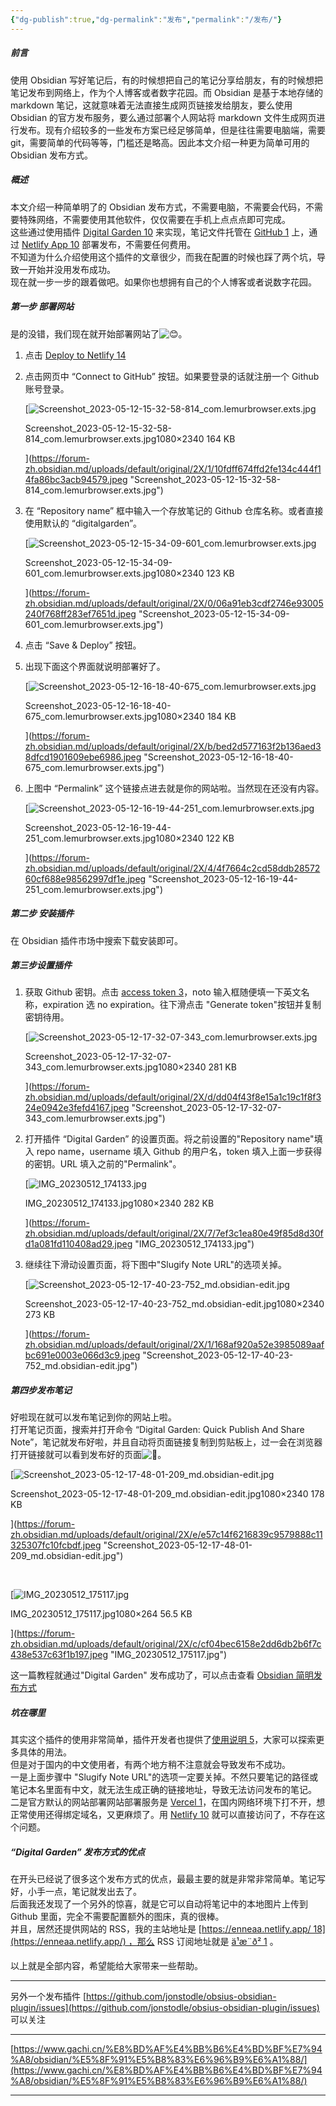 ```yaml
---
{"dg-publish":true,"dg-permalink":"发布","permalink":"/发布/"}
---
```



##### 前言

使用 Obsidian 写好笔记后，有的时候想把自己的笔记分享给朋友，有的时候想把笔记发布到网络上，作为个人博客或者数字花园。而 Obsidian 是基于本地存储的 markdown 笔记，这就意味着无法直接生成网页链接发给朋友，要么使用 Obsidian 的官方发布服务，要么通过部署个人网站将 markdown 文件生成网页进行发布。现有介绍较多的一些发布方案已经足够简单，但是往往需要电脑端，需要 git，需要简单的代码等等，门槛还是略高。因此本文介绍一种更为简单可用的 Obsidian 发布方式。

##### [](https://forum-zh.obsidian.md/t/topic/19256#h-3)概述

本文介绍一种简单明了的 Obsidian 发布方式，不需要电脑，不需要会代码，不需要特殊网络，不需要使用其他软件，仅仅需要在手机上点点点即可完成。  
这些通过使用插件 [Digital Garden 10](https://github.com/oleeskild/Obsidian-Digital-Garden) 来实现，笔记文件托管在 [GitHub 1](https://github.com/) 上，通过 [Netlify App 10](https://app.netlify.com/) 部署发布，不需要任何费用。  
不知道为什么介绍使用这个插件的文章很少，而我在配置的时候也踩了两个坑，导致一开始并没用发布成功。  
现在就一步一步的跟着做吧。如果你也想拥有自己的个人博客或者说数字花园。

##### [](https://forum-zh.obsidian.md/t/topic/19256#h-4)第一步 部署网站

是的没错，我们现在就开始部署网站了![:blush:](https://forum-zh.obsidian.md/images/emoji/twitter/blush.png?v=12 ":blush:")。

1. 点击 [Deploy to Netlify 14](https://app.netlify.com/start/deploy?repository=https://github.com/oleeskild/digitalgarden)
    
2. 点击网页中 “Connect to GitHub” 按钮。如果要登录的话就注册一个 Github 账号登录。  
    
    [![Screenshot_2023-05-12-15-32-58-814_com.lemurbrowser.exts.jpg](https://forum-zh.obsidian.md/uploads/default/optimized/2X/1/10fdff674ffd2fe134c444f14fa86bc3acb94579_2_230x500.jpeg)
    
    Screenshot_2023-05-12-15-32-58-814_com.lemurbrowser.exts.jpg1080×2340 164 KB
    
    ](https://forum-zh.obsidian.md/uploads/default/original/2X/1/10fdff674ffd2fe134c444f14fa86bc3acb94579.jpeg "Screenshot_2023-05-12-15-32-58-814_com.lemurbrowser.exts.jpg")
    
3. 在 “Repository name” 框中输入一个存放笔记的 Github 仓库名称。或者直接使用默认的 “digitalgarden”。  
    
    [![Screenshot_2023-05-12-15-34-09-601_com.lemurbrowser.exts.jpg](https://forum-zh.obsidian.md/uploads/default/optimized/2X/0/06a91eb3cdf2746e93005240f768ff283ef7651d_2_230x500.jpeg)
    
    Screenshot_2023-05-12-15-34-09-601_com.lemurbrowser.exts.jpg1080×2340 123 KB
    
    ](https://forum-zh.obsidian.md/uploads/default/original/2X/0/06a91eb3cdf2746e93005240f768ff283ef7651d.jpeg "Screenshot_2023-05-12-15-34-09-601_com.lemurbrowser.exts.jpg")
    
4. 点击 “Save & Deploy” 按钮。
    
5. 出现下面这个界面就说明部署好了。  
    
    [![Screenshot_2023-05-12-16-18-40-675_com.lemurbrowser.exts.jpg](https://forum-zh.obsidian.md/uploads/default/optimized/2X/b/bed2d577163f2b136aed38dfcd1901609ebe6986_2_230x500.jpeg)
    
    Screenshot_2023-05-12-16-18-40-675_com.lemurbrowser.exts.jpg1080×2340 184 KB
    
    ](https://forum-zh.obsidian.md/uploads/default/original/2X/b/bed2d577163f2b136aed38dfcd1901609ebe6986.jpeg "Screenshot_2023-05-12-16-18-40-675_com.lemurbrowser.exts.jpg")
    
6. 上图中 “Permalink” 这个链接点进去就是你的网站啦。当然现在还没有内容。  
    
    [![Screenshot_2023-05-12-16-19-44-251_com.lemurbrowser.exts.jpg](https://forum-zh.obsidian.md/uploads/default/optimized/2X/4/4f7664c2cd58ddb2857260cf688e98562997df1e_2_230x500.jpeg)
    
    Screenshot_2023-05-12-16-19-44-251_com.lemurbrowser.exts.jpg1080×2340 122 KB
    
    ](https://forum-zh.obsidian.md/uploads/default/original/2X/4/4f7664c2cd58ddb2857260cf688e98562997df1e.jpeg "Screenshot_2023-05-12-16-19-44-251_com.lemurbrowser.exts.jpg")
    

##### [](https://forum-zh.obsidian.md/t/topic/19256#h-5)第二步 安装插件

在 Obsidian 插件市场中搜索下载安装即可。

##### [](https://forum-zh.obsidian.md/t/topic/19256#h-6)第三步设置插件

1. 获取 Github 密钥。点击 [access token 3](https://github.com/settings/tokens/new?scopes=repo)，noto 输入框随便填一下英文名称，expiration 选 no expiration。往下滑点击 "Generate token"按钮并复制密钥待用。  
    
    [![Screenshot_2023-05-12-17-32-07-343_com.lemurbrowser.exts.jpg](https://forum-zh.obsidian.md/uploads/default/optimized/2X/d/dd04f43f8e15a1c19c1f8f324e0942e3fefd4167_2_230x500.jpeg)
    
    Screenshot_2023-05-12-17-32-07-343_com.lemurbrowser.exts.jpg1080×2340 281 KB
    
    ](https://forum-zh.obsidian.md/uploads/default/original/2X/d/dd04f43f8e15a1c19c1f8f324e0942e3fefd4167.jpeg "Screenshot_2023-05-12-17-32-07-343_com.lemurbrowser.exts.jpg")
    
2. 打开插件 “Digital Garden” 的设置页面。将之前设置的"Repository name"填入 repo name，username 填入 Github 的用户名，token 填入上面一步获得的密钥。URL 填入之前的"Permalink"。  
    
    [![IMG_20230512_174133.jpg](https://forum-zh.obsidian.md/uploads/default/optimized/2X/7/7ef3c1ea80e49f85d8d30fd1a081fd110408ad29_2_230x500.jpeg)
    
    IMG_20230512_174133.jpg1080×2340 282 KB
    
    ](https://forum-zh.obsidian.md/uploads/default/original/2X/7/7ef3c1ea80e49f85d8d30fd1a081fd110408ad29.jpeg "IMG_20230512_174133.jpg")
    
3. 继续往下滑动设置页面，将下图中"Slugify Note URL"的选项关掉。  
    
    [![Screenshot_2023-05-12-17-40-23-752_md.obsidian-edit.jpg](https://forum-zh.obsidian.md/uploads/default/optimized/2X/1/168af920a52e3985089aafbc691e0003e066d3c9_2_230x500.jpeg)
    
    Screenshot_2023-05-12-17-40-23-752_md.obsidian-edit.jpg1080×2340 273 KB
    
    ](https://forum-zh.obsidian.md/uploads/default/original/2X/1/168af920a52e3985089aafbc691e0003e066d3c9.jpeg "Screenshot_2023-05-12-17-40-23-752_md.obsidian-edit.jpg")
    

##### [](https://forum-zh.obsidian.md/t/topic/19256#h-7)第四步发布笔记

好啦现在就可以发布笔记到你的网站上啦。  
打开笔记页面，搜索并打开命令 “Digital Garden: Quick Publish And Share Note”，笔记就发布好啦，并且自动将页面链接复制到剪贴板上，过一会在浏览器打开链接就可以看到发布好的页面![:rocket:](https://forum-zh.obsidian.md/images/emoji/twitter/rocket.png?v=12 ":rocket:")。  

[![Screenshot_2023-05-12-17-48-01-209_md.obsidian-edit.jpg](https://forum-zh.obsidian.md/uploads/default/optimized/2X/e/e57c14f6216839c9579888c11325307fc10fcbdf_2_230x500.jpeg)

Screenshot_2023-05-12-17-48-01-209_md.obsidian-edit.jpg1080×2340 178 KB

](https://forum-zh.obsidian.md/uploads/default/original/2X/e/e57c14f6216839c9579888c11325307fc10fcbdf.jpeg "Screenshot_2023-05-12-17-48-01-209_md.obsidian-edit.jpg")

 

[![IMG_20230512_175117.jpg](https://forum-zh.obsidian.md/uploads/default/optimized/2X/c/cf04bec6158e2dd6db2b6f7c438e537c63f1b197_2_690x168.jpeg)

IMG_20230512_175117.jpg1080×264 56.5 KB

](https://forum-zh.obsidian.md/uploads/default/original/2X/c/cf04bec6158e2dd6db2b6f7c438e537c63f1b197.jpeg "IMG_20230512_175117.jpg")

  
这一篇教程就通过"Digital Garden" 发布成功了，可以点击查看 [Obsidian 简明发布方式]( [https://enneaa.netlify.app/📜页面/Obsidian 8](https://enneaa.netlify.app/%F0%9F%93%9C%E9%A1%B5%E9%9D%A2/Obsidian) 简明发布方式/)

##### [](https://forum-zh.obsidian.md/t/topic/19256#h-8)坑在哪里

其实这个插件的使用非常简单，插件开发者也提供了[使用说明 5](https://dg-docs.ole.dev/getting-started/01-getting-started/)，大家可以探索更多具体的用法。  
但是对于国内的中文使用者，有两个地方稍不注意就会导致发布不成功。  
一是上面步骤中 "Slugify Note URL"的选项一定要关掉。不然只要笔记的路径或笔记本名里面有中文，就无法生成正确的链接地址，导致无法访问发布的笔记。  
二是官方默认的网站部署网站部署服务是 [Vercel 1](https://vercel.com/dashboard)，在国内网络环境下打不开，想正常使用还得绑定域名，又更麻烦了。用 [Netlify 10](https://app.netlify.com/) 就可以直接访问了，不存在这个问题。

##### [](https://forum-zh.obsidian.md/t/topic/19256#digital-garden-9)“Digital Garden” 发布方式的优点

在开头已经说了很多这个发布方式的优点，最最主要的就是非常非常简单。笔记写好，小手一点，笔记就发出去了。  
后面我还发现了一个另外的惊喜，就是它可以自动将笔记中的本地图片上传到 Github 里面，完全不需要配置额外的图床，真的很棒。  
并且，居然还提供网站的 RSS，我的主站地址是 [https://enneaa.netlify.app/ 18](https://enneaa.netlify.app/) ，那么 RSS 订阅地址就是 [ä¹æ¨ð² 1](https://enneaa.netlify.app/feed.xml) 。

以上就是全部内容，希望能给大家带来一些帮助。

---
另外一个发布插件
[https://github.com/jonstodle/obsius-obsidian-plugin/issues](https://github.com/jonstodle/obsius-obsidian-plugin/issues)
可以关注

---
[https://www.gachi.cn/%E8%BD%AF%E4%BB%B6%E4%BD%BF%E7%94%A8/obsidian/%E5%8F%91%E5%B8%83%E6%96%B9%E6%A1%88/](https://www.gachi.cn/%E8%BD%AF%E4%BB%B6%E4%BD%BF%E7%94%A8/obsidian/%E5%8F%91%E5%B8%83%E6%96%B9%E6%A1%88/)

---
